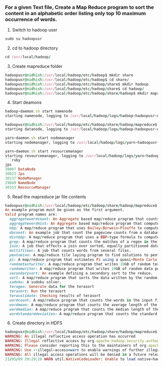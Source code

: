 ### For a given Text file, Create a Map Reduce program to sort the content in an alphabetic order listing only top 10 maximum occurrence of words. ###

1. Switch to hadoop user 
```ruby
sudo su hadoopusr
```
2. cd to hadoop directory
```ruby
cd /usr/local/hadoop/
```
3. Create mapreduce folder
```ruby
hadoopusr@nidhish:/usr/local/hadoop/etc/hadoop$ mkdir share
hadoopusr@nidhish:/usr/local/hadoop/etc/hadoop$ cd share/
hadoopusr@nidhish:/usr/local/hadoop/etc/hadoop/share$ mkdir hadoop
hadoopusr@nidhish:/usr/local/hadoop/etc/hadoop/share$ cd hadoop/
hadoopusr@nidhish:/usr/local/hadoop/etc/hadoop/share/hadoop$ mkdir mapreduce
```
4. Start deamons 
```ruby
hadoop-daemon.sh start namenode
starting namenode, logging to /usr/local/hadoop/logs/hadoop-hadoopusr-namenode-nidhish.out
```
```ruby
hadoopusr@nidhish:/usr/local/hadoop/etc/hadoop/share/hadoop/mapreduce$ hadoop-daemon.sh start datanode
starting datanode, logging to /usr/local/hadoop/logs/hadoop-hadoopusr-datanode-nidhish.out
```
```ruby
yarn-daemon.sh start nodemanager
starting nodemanager, logging to /usr/local/hadoop/logs/yarn-hadoopusr-nodemanager-nidhish.out
```
```ruby
yarn-daemon.sh start resourcemanager
starting resourcemanager, logging to /usr/local/hadoop/logs/yarn-hadoopusr-resourcemanager-nidhish.out```
```ruby
jps
30007 DataNode
30823 Jps
30137 NodeManager
29849 NameNode
30333 ResourceManager
```
5. Read the mapreduce jar file contents
```ruby
hadoopusr@nidhish:/usr/local/hadoop/etc/hadoop/share/hadoop/mapreduce$ hadoop jar MapReduceClient.jar
An example program must be given as the first argument.
Valid program names are:
  aggregatewordcount: An Aggregate based map/reduce program that counts the words in the input files.
  aggregatewordhist: An Aggregate based map/reduce program that computes the histogram of the words in the input files.
  bbp: A map/reduce program that uses Bailey-Borwein-Plouffe to compute exact digits of Pi.
  dbcount: An example job that count the pageview counts from a database.
  distbbp: A map/reduce program that uses a BBP-type formula to compute exact bits of Pi.
  grep: A map/reduce program that counts the matches of a regex in the input.
  join: A job that effects a join over sorted, equally partitioned datasets
  multifilewc: A job that counts words from several files.
  pentomino: A map/reduce tile laying program to find solutions to pentomino problems.
  pi: A map/reduce program that estimates Pi using a quasi-Monte Carlo method.
  randomtextwriter: A map/reduce program that writes 10GB of random textual data per node.
  randomwriter: A map/reduce program that writes 10GB of random data per node.
  secondarysort: An example defining a secondary sort to the reduce.
  sort: A map/reduce program that sorts the data written by the random writer.
  sudoku: A sudoku solver.
  teragen: Generate data for the terasort
  terasort: Run the terasort
  teravalidate: Checking results of terasort
  wordcount: A map/reduce program that counts the words in the input files.
  wordmean: A map/reduce program that counts the average length of the words in the input files.
  wordmedian: A map/reduce program that counts the median length of the words in the input files.
  wordstandarddeviation: A map/reduce program that counts the standard deviation of the length of the words in the input files.
```
6. Create directory in HDFS
```ruby
hadoopusr@nidhish:/usr/local/hadoop/etc/hadoop/share/hadoop/mapreduce$ hadoop fs -mkdir -p input
WARNING: An illegal reflective access operation has occurred
WARNING: Illegal reflective access by org.apache.hadoop.security.authentication.util.KerberosUtil (file:/usr/local/hadoop/share/hadoop/common/lib/hadoop-auth-2.9.0.jar) to method sun.security.krb5.Config.getInstance()
WARNING: Please consider reporting this to the maintainers of org.apache.hadoop.security.authentication.util.KerberosUtil
WARNING: Use --illegal-access=warn to enable warnings of further illegal reflective access operations
WARNING: All illegal access operations will be denied in a future release
21/05/09 20:29:20 WARN util.NativeCodeLoader: Unable to load native-hadoop library for your platform... using builtin-java classes where applicable
```
